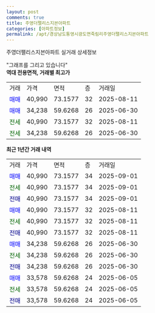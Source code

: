 ```yaml
---
layout: post
comments: true
title: 주영더팰리스지븐아파트
categories: [아파트정보]
permalink: /apt/경상남도통영시광도면죽림리주영더팰리스지븐아파트
---
```


주영더팰리스지븐아파트 실거래 상세정보

<script type="text/javascript">
  google.charts.load('current', {'packages':['line', 'corechart']});
  google.charts.setOnLoadCallback(drawChart);

  function drawChart() {
    var data = new google.visualization.DataTable();
    data.addColumn('date', '거래일');
    data.addColumn('number', "매매");
    data.addColumn('number', "전세");
    data.addColumn('number', "전매");

    data.addRows([[new Date(Date.parse("2025-09-01")), 40990, null, null], [new Date(Date.parse("2025-09-01")), null, 40990, null], [new Date(Date.parse("2025-09-01")), null, null, 40990], [new Date(Date.parse("2025-08-11")), 40990, null, null], [new Date(Date.parse("2025-08-11")), null, 40990, null], [new Date(Date.parse("2025-08-11")), null, null, 40990], [new Date(Date.parse("2025-06-30")), 34238, null, null], [new Date(Date.parse("2025-06-30")), null, 34238, null], [new Date(Date.parse("2025-06-30")), null, null, 34238], [new Date(Date.parse("2025-06-05")), 33578, null, null], [new Date(Date.parse("2025-06-05")), null, 33578, null], [new Date(Date.parse("2025-06-05")), null, null, 33578]]);

    var options = {
      hAxis: {
        format: 'yyyy/MM/dd'
      },    
      lineWidth: 0,
      pointsVisible: true,    
      title: '최근 1년간 유형별 실거래가 분포',
      legend: { position: 'bottom' }
    };

    var formatter = new google.visualization.NumberFormat({pattern:'###,###'} );
    formatter.format(data, 1);
    formatter.format(data, 2);
    
    setTimeout(function() {
        var chart = new google.visualization.LineChart(document.getElementById('columnchart_material'));
        chart.draw(data, (options));
        document.getElementById('loading').style.display = 'none';
    }, 200);
  }
</script>


<div id="loading" style="z-index:20; display: block; margin-left: 0px">"그래프를 그리고 있습니다"</div>
<div id="columnchart_material" style="width: 95%; margin-left: 0px; display: block"></div>
<!-- contents start -->
<b>역대 전용면적, 거래별 최고가</b>
<table class="sortable">
    <tr>
      <td>거래</td>
      <td>가격</td>
      <td>면적</td>
      <td>층</td>
      <td>거래일</td>
    </tr>
        <tr>
          <td><a style="color: blue">매매</a></td>
          <td>40,990</td>
          <td>73.1577</td>
          <td>32</td>
          <td>2025-08-11</td>
        </tr>            <tr>
          <td><a style="color: blue">매매</a></td>
          <td>34,238</td>
          <td>59.6268</td>
          <td>26</td>
          <td>2025-06-30</td>
        </tr>        
        <tr>
              <td><a style="color: darkgreen">전세</a></td>
              <td>40,990</td>
              <td>73.1577</td>
              <td>32</td>
              <td>2025-08-11</td>
            </tr>            <tr>
              <td><a style="color: darkgreen">전세</a></td>
              <td>34,238</td>
              <td>59.6268</td>
              <td>26</td>
              <td>2025-06-30</td>
            </tr>        
    
</table>

<b>최근 1년간 거래 내역</b>

<table class="sortable">
    <tr>
      <td>거래</td>
      <td>가격</td>
      <td>면적</td>
      <td>층</td>
      <td>거래일</td>
    </tr>
    <tr>
      <td><a style="color: blue">매매</a></td>
      <td>40,990</td>
      <td>73.1577</td>
      <td>34</td>
      <td>2025-09-01</td>
    </tr>          <tr>
      <td><a style="color: darkgreen">전세</a></td>
      <td>40,990</td>
      <td>73.1577</td>
      <td>34</td>
      <td>2025-09-01</td>
    </tr>          <tr>
      <td><a style="color: darkblue">전매</a></td>
      <td>40,990</td>
      <td>73.1577</td>
      <td>34</td>
      <td>2025-09-01</td>
    </tr>          <tr>
      <td><a style="color: blue">매매</a></td>
      <td>40,990</td>
      <td>73.1577</td>
      <td>32</td>
      <td>2025-08-11</td>
    </tr>          <tr>
      <td><a style="color: darkgreen">전세</a></td>
      <td>40,990</td>
      <td>73.1577</td>
      <td>32</td>
      <td>2025-08-11</td>
    </tr>          <tr>
      <td><a style="color: darkblue">전매</a></td>
      <td>40,990</td>
      <td>73.1577</td>
      <td>32</td>
      <td>2025-08-11</td>
    </tr>          <tr>
      <td><a style="color: blue">매매</a></td>
      <td>34,238</td>
      <td>59.6268</td>
      <td>26</td>
      <td>2025-06-30</td>
    </tr>          <tr>
      <td><a style="color: darkgreen">전세</a></td>
      <td>34,238</td>
      <td>59.6268</td>
      <td>26</td>
      <td>2025-06-30</td>
    </tr>          <tr>
      <td><a style="color: darkblue">전매</a></td>
      <td>34,238</td>
      <td>59.6268</td>
      <td>26</td>
      <td>2025-06-30</td>
    </tr>          <tr>
      <td><a style="color: blue">매매</a></td>
      <td>33,578</td>
      <td>59.6268</td>
      <td>24</td>
      <td>2025-06-05</td>
    </tr>          <tr>
      <td><a style="color: darkgreen">전세</a></td>
      <td>33,578</td>
      <td>59.6268</td>
      <td>24</td>
      <td>2025-06-05</td>
    </tr>          <tr>
      <td><a style="color: darkblue">전매</a></td>
      <td>33,578</td>
      <td>59.6268</td>
      <td>24</td>
      <td>2025-06-05</td>
    </tr>      </table>
<!-- contents end -->    

